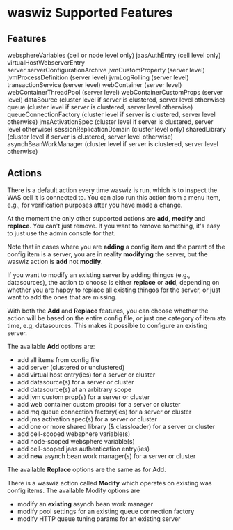 # waswiz Supported Features

## Features
websphereVariables (cell or node level only)
jaasAuthEntry (cell level only)
virtualHostWebserverEntry  
server
serverConfigurationArchive
jvmCustomProperty (server level)
jvmProcessDefinition (server level)
jvmLogRolling (server level)
transactionService (server level)
webContainer (server level) 
webContainerThreadPool (server level)
webContainerCustomProps (server level)
dataSource (cluster level if server is clustered, server level otherwise)
queue (cluster level if server is clustered, server level otherwise)
queueConnectionFactory (cluster level if server is clustered, server level otherwise)
jmsActivationSpec (cluster level if server is clustered, server level otherwise)
sessionReplicationDomain (cluster level only)
sharedLibrary (cluster level if server is clustered, server level otherwise)
asynchBeanWorkManager (cluster level if server is clustered, server level otherwise)

## Actions
There is a default action every time waswiz is run, which is to inspect the WAS cell it is connected to. You can also run this action from a menu item, e.g., for verification purposes after you have made a change.

At the moment the only other supported actions are **add**, **modify** and **replace**. You can't just remove. If you want to remove something, it's easy to just use the admin console for that.

Note that in cases where you are **adding** a config item and the parent of the config item is a server, you are in reality **modifying** the server, but the waswiz action is **add** not **modify**.

If you want to modify an existing server by adding thingos (e.g., datasources), the action to choose is either **replace** or **add**, depending on whether you are happy to replace all existing thingos for the server, or just want to add the ones that are missing. 

With both the **Add** and **Replace** features, you can choose whether the action will be based on the entire config file, or just one category of item ata time, e.g, datasources. This makes it possible to configure an existing server.

The available **Add** options are:
* add all items from config file
* add server (clustered or unclustered)
* add virtual host entry(ies) for a server or cluster
* add datasource(s) for a server or cluster
* add datasource(s) at an arbitrary scope
* add jvm custom prop(s) for a server or cluster
* add web container custom prop(s) for a server or cluster
* add mq queue connection factory(ies) for a server or cluster
* add jms activation spec(s) for a server or cluster
* add one or more shared library (& classloader) for a server or cluster
* add cell-scoped websphere variable(s)
* add node-scoped websphere variable(s)
* add cell-scoped jaas authentication entry(ies)
* add **new** asynch bean work manager(s) for a server or cluster

The available **Replace** options are the same as for Add.

There is a waswiz action called **Modify** which operates on existing was config items. The available Modify options are 
 * modify an **existing** asynch bean work manager
 * modify pool settings for an existing queue connection factory 
 * modify HTTP queue tuning params for an existing server